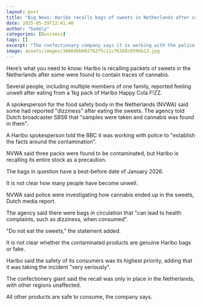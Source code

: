 ```yaml
---
layout: post
title: "Big News: Haribo recalls bags of sweets in Netherlands after cannabis found"
date: 2025-05-29T12:41:40
author: "badely"
categories: [Business]
tags: []
excerpt: "The confectionary company says it is working with the police after several people report feeling ill."
image: assets/images/3666d6b602762f5c11cf6168c9396b13.jpg
---
```


Here’s what you need to know: Haribo is recalling packets of sweets in the Netherlands after some were found to contain traces of cannabis.

Several people, including multiple members of one family, reported feeling unwell after eating from a 1kg pack of Haribo Happy Cola F!ZZ.

A spokesperson for the food safety body in the Netherlands (NVWA) said some had reported "dizziness" after eating the sweets. The agency told Dutch broadcaster SBS6 that "samples were taken and cannabis was found in them".

A Haribo spokesperson told the BBC it was working with police to "establish the facts around the contamination". 

NVWA said three packs were found to be contaminated, but Haribo is recalling its entire stock as a precaution.

The bags in question have a best-before date of January 2026.

It is not clear how many people have become unwell. 

NVWA said police were investigating how cannabis ended up in the sweets, Dutch media report.

The agency said there were bags in circulation that "can lead to health complaints, such as dizziness, when consumed".

"Do not eat the sweets," the statement added.

It is not clear whether the contaminated products are genuine Haribo bags or fake.

Haribo said the safety of its consumers was its highest priority, adding that it was taking the incident "very seriously". 

The confectionery giant said the recall was only in place in the Netherlands, with other regions unaffected. 

All other products are safe to consume, the company says.

